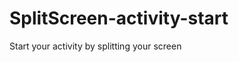 SplitScreen-activity-start
==========================

Start your activity by splitting your screen
